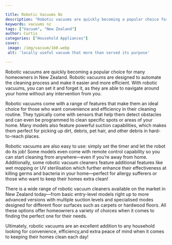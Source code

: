 ```yaml
---

title: Robotic Vacuums Nz
description: "Robotic vacuums are quickly becoming a popular choice for many homeowners in New Zealand. Robotic vacuums are designed to automate...get the full scoop"
keywords: vacuums nz
tags: ["Vacuum", "New Zealand"]
author: Curtis
categories: ["Household Appliances"]
cover: 
 image: /img/vacuum/160.webp
 alt: 'locally useful vacuum that more than served its purpose'

---
```


Robotic vacuums are quickly becoming a popular choice for many homeowners in New Zealand. Robotic vacuums are designed to automate the cleaning process and make it easier and more efficient. With robotic vacuums, you can set it and forget it, as they are able to navigate around your home without any intervention from you. 

Robotic vacuums come with a range of features that make them an ideal choice for those who want convenience and efficiency in their cleaning routine. They typically come with sensors that help them detect obstacles and can even be programmed to clean specific spots or areas of your home. Many models also feature powerful suction capabilities, which makes them perfect for picking up dirt, debris, pet hair, and other debris in hard-to-reach places. 

Robotic vacuums are also easy to use: simply set the timer and let the robot do its job! Some models even come with remote control capability so you can start cleaning from anywhere—even if you’re away from home. Additionally, some robotic vacuum cleaners feature additional features like wet mopping or UV sterilisation which further enhance their effectiveness at killing germs and bacteria in your home—perfect for allergy sufferers or those who want to keep their homes extra clean! 

There is a wide range of robotic vacuum cleaners available on the market in New Zealand today—from basic entry-level models right up to more advanced versions with multiple suction levels and specialised modes designed for different floor surfaces such as carpets or hardwood floors. All these options offer homeowners a variety of choices when it comes to finding the perfect one for their needs. 

Ultimately, robotic vacuums are an excellent addition to any household looking for convenience, efficiency,and extra peace of mind when it comes to keeping their homes clean each day!
